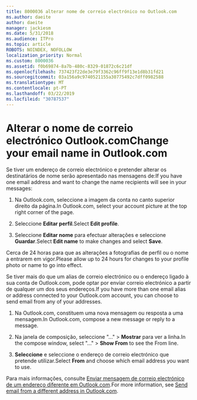 ```yaml
---
title: 8000036 alterar nome de correio electrónico no Outlook.com
ms.author: daeite
author: daeite
manager: jackiesm
ms.date: 5/31/2018
ms.audience: ITPro
ms.topic: article
ROBOTS: NOINDEX, NOFOLLOW
localization_priority: Normal
ms.custom: 8000036
ms.assetid: f0b69874-8a7b-480c-8329-01872c6c21df
ms.openlocfilehash: 737423f22de3e79f3362c96ff9f13e1d8b31fd21
ms.sourcegitcommit: 03a156a9c9740521155a30775492c7dff0982588
ms.translationtype: MT
ms.contentlocale: pt-PT
ms.lasthandoff: 03/22/2019
ms.locfileid: "30787537"
---
```

# <a name="change-your-email-name-in-outlookcom"></a><span data-ttu-id="e04a6-102">Alterar o nome de correio electrónico Outlook.com</span><span class="sxs-lookup"><span data-stu-id="e04a6-102">Change your email name in Outlook.com</span></span>

<span data-ttu-id="e04a6-103">Se tiver um endereço de correio electrónico e pretender alterar os destinatários de nome serão apresentado nas mensagens de:</span><span class="sxs-lookup"><span data-stu-id="e04a6-103">If you have one email address and want to change the name recipients will see in your messages:</span></span>
  
1. <span data-ttu-id="e04a6-104">Na Outlook.com, seleccione a imagem da conta no canto superior direito da página.</span><span class="sxs-lookup"><span data-stu-id="e04a6-104">In Outlook.com, select your account picture at the top right corner of the page.</span></span>
    
2. <span data-ttu-id="e04a6-105">Seleccione **Editar perfil**.</span><span class="sxs-lookup"><span data-stu-id="e04a6-105">Select **Edit profile**.</span></span> 
    
3. <span data-ttu-id="e04a6-106">Seleccione **Editar nome** para efectuar alterações e seleccione **Guardar**.</span><span class="sxs-lookup"><span data-stu-id="e04a6-106">Select **Edit name** to make changes and select **Save**.</span></span> 
    
<span data-ttu-id="e04a6-107">Cerca de 24 horas para que as alterações a fotografias de perfil ou o nome a entrarem em vigor.</span><span class="sxs-lookup"><span data-stu-id="e04a6-107">Please allow up to 24 hours for changes to your profile photo or name to go into effect.</span></span>
  
<span data-ttu-id="e04a6-108">Se tiver mais do que um alias de correio electrónico ou o endereço ligado à sua conta de Outlook.com, pode optar por enviar correio electrónico a partir de qualquer um dos seus endereços.</span><span class="sxs-lookup"><span data-stu-id="e04a6-108">If you have more than one email alias or address connected to your Outlook.com account, you can choose to send email from any of your addresses.</span></span>
  
1. <span data-ttu-id="e04a6-109">Na Outlook.com, constituem uma nova mensagem ou resposta a uma mensagem.</span><span class="sxs-lookup"><span data-stu-id="e04a6-109">In Outlook.com, compose a new message or reply to a message.</span></span>
    
2. <span data-ttu-id="e04a6-110">Na janela de composição, seleccione "..." \> **Mostrar** para ver a linha.</span><span class="sxs-lookup"><span data-stu-id="e04a6-110">In the compose window, select "..." \> **Show From** to see the From line.</span></span> 
    
3. <span data-ttu-id="e04a6-111">**Seleccione** e seleccione o endereço de correio electrónico que pretende utilizar.</span><span class="sxs-lookup"><span data-stu-id="e04a6-111">Select **From** and choose which email address you want to use.</span></span> 
    
<span data-ttu-id="e04a6-112">Para mais informações, consulte [Enviar mensagem de correio electrónico de um endereço diferente em Outlook.com](https://go.microsoft.com/fwlink/p/?linkid=2001701&amp;clcid=0x409).</span><span class="sxs-lookup"><span data-stu-id="e04a6-112">For more information, see [Send email from a different address in Outlook.com](https://go.microsoft.com/fwlink/p/?linkid=2001701&amp;clcid=0x409).</span></span>
  

